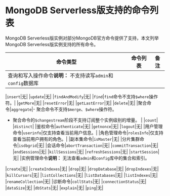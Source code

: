 # MongoDB Serverless版支持的命令列表

MongoDB Serverless版实例对部分MongoDB官方命令提供了支持，本文列举MongoDB Serverless版实例支持的所有命令。

|命令类型|命令列表|备注|
|----|----|--|
|查询和写入操作命令**说明：** 不支持读写`admin`和`config`数据库

|`insert`|无|
|`update`|无|
|`findAndModify`|无|
|`find`|`find`命令不支持`$where`操作符。|
|`getMore`|无|
|`resetError`|无|
|`getLastError`|无|
|`delete`|无|
|聚合命令|`aggregate`|-   聚合命令不支持`$merge`、`$where`操作符。
-   聚合命令的`$changestream`阶段不支持订阅整个实例级别的增量。 |
|`count`|
|`distinct`|
|鉴权命令|`authenticate`|无|
|`getnonce`|无|
|`logout`|无|
|用户管理命令|`userinfo`|仅支持查看当前用户信息。|
|角色管理命令|`rolesInfo`|仅支持查看当前用户拥有的角色。|
|副本集命令|`isMaster`|无|
|分片集群命令|`isdbgrid`|无|
|会话命令|`abortTransaction`|无|
|`commitTransaction`|无|
|`endSessions`|无|
|`killSessions`|无|
|`refreshSessions`|无|
|`startSession`|无|
|实例管理命令**说明：** 无法查看`admin`和`config`库中的集合和索引。

|`create`|无|
|`createIndexes`|无|
|`drop`|无|
|`dropDatabase`|无|
|`dropIndexes`|无|
|`killCursors`|无|
|`listCollections`|无|
|`listDatabases`|无|
|`listIndexes`|无|
|`renameCollection`|无|
|诊断命令|`collStats`|无|
|`connectionStatus`|无|
|`dataSize`|无|
|`dbStats`|无|
|`explain`|无|
|`ping`|无|

